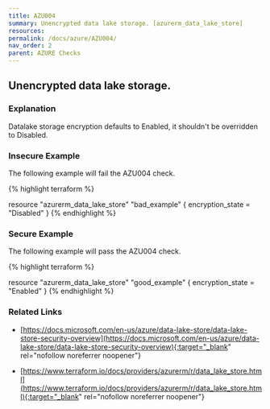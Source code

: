 ```yaml
---
title: AZU004
summary: Unencrypted data lake storage. [azurerm_data_lake_store] 
resources: 
permalink: /docs/azure/AZU004/
nav_order: 2
parent: AZURE Checks
---
```


## Unencrypted data lake storage.

### Explanation


Datalake storage encryption defaults to Enabled, it shouldn't be overridden to Disabled.



### Insecure Example

The following example will fail the AZU004 check.

{% highlight terraform %}

resource "azurerm_data_lake_store" "bad_example" {
	encryption_state = "Disabled"
}
{% endhighlight %}



### Secure Example

The following example will pass the AZU004 check.

{% highlight terraform %}

resource "azurerm_data_lake_store" "good_example" {
	encryption_state = "Enabled"
}
{% endhighlight %}


### Related Links


- [https://docs.microsoft.com/en-us/azure/data-lake-store/data-lake-store-security-overview](https://docs.microsoft.com/en-us/azure/data-lake-store/data-lake-store-security-overview){:target="_blank" rel="nofollow noreferrer noopener"}

- [https://www.terraform.io/docs/providers/azurerm/r/data_lake_store.html](https://www.terraform.io/docs/providers/azurerm/r/data_lake_store.html){:target="_blank" rel="nofollow noreferrer noopener"}

